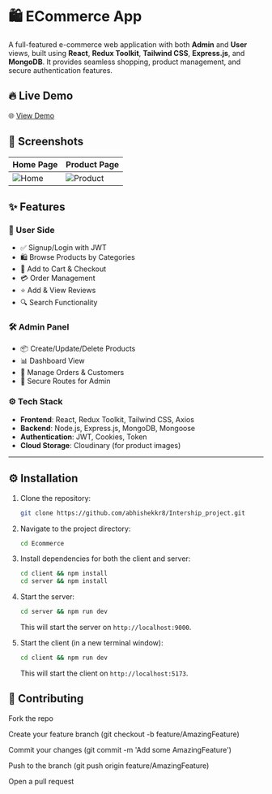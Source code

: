 # 🛍️ ECommerce App

A full-featured e-commerce web application with both **Admin** and **User** views, built using **React**, **Redux Toolkit**, **Tailwind CSS**, **Express.js**, and **MongoDB**. It provides seamless shopping, product management, and secure authentication features.

## 🔥 Live Demo

🌐 [View Demo](https://your-live-demo-link.com)

## 📸 Screenshots

| Home Page                        | Product Page                      |
|----------------------------------|-----------------------------------|
| ![Home](image.png)    | ![Product](screenshots/product.png) |

## ✨ Features

### 👥 User Side
- ✅ Signup/Login with JWT
- 🛍️ Browse Products by Categories
- 🧺 Add to Cart & Checkout
- 💳 Order Management
- ⭐ Add & View Reviews
- 🔍 Search Functionality

### 🛠️ Admin Panel
- 📦 Create/Update/Delete Products
- 📊 Dashboard View
- 📁 Manage Orders & Customers
- 🔐 Secure Routes for Admin

### ⚙️ Tech Stack
- **Frontend**: React, Redux Toolkit, Tailwind CSS, Axios
- **Backend**: Node.js, Express.js, MongoDB, Mongoose
- **Authentication**: JWT, Cookies, Token
- **Cloud Storage**: Cloudinary (for product images)

---

## ⚙️ Installation

1. Clone the repository:

   ```bash
   git clone https://github.com/abhishekkr8/Intership_project.git
   ```

2. Navigate to the project directory:

   ```bash
   cd Ecommerce
   ```

3. Install dependencies for both the client and server:

   ```bash
   cd client && npm install
   cd server && npm install
   ```

4. Start the server:

   ```bash
   cd server && npm run dev
   ```

   This will start the server on `http://localhost:9000`.

5. Start the client (in a new terminal window):

   ```bash
   cd client && npm run dev
   ```

   This will start the client on `http://localhost:5173`.

## 🤝 Contributing
Fork the repo

Create your feature branch (git checkout -b feature/AmazingFeature)

Commit your changes (git commit -m 'Add some AmazingFeature')

Push to the branch (git push origin feature/AmazingFeature)

Open a pull request